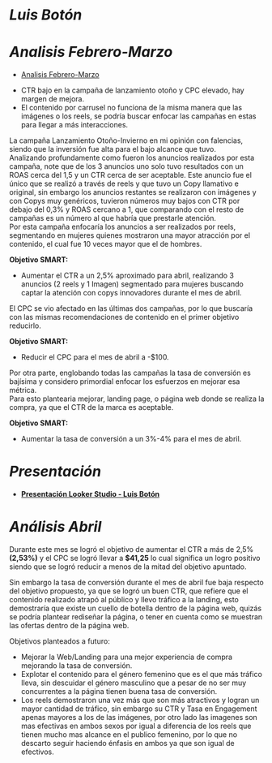 # ***Luis Botón***

# *Analisis Febrero-Marzo* 

- [Analisis Febrero-Marzo](https://lookerstudio.google.com/u/0/reporting/d326dd28-a105-4765-bbdf-639fe010b175/page/kWbIF)  
    
* CTR bajo en la campaña de lanzamiento otoño y CPC elevado, hay margen de mejora.  
* El contenido por carrusel no funciona de la misma manera que las imágenes o los reels, se podría buscar enfocar las campañas en estas para llegar a más interacciones.

La campaña Lanzamiento Otoño-Invierno en mi opinión con falencias, siendo que la inversión fue alta para el bajo alcance que tuvo.  
Analizando profundamente como fueron los anuncios realizados por esta campaña, note que de los 3 anuncios uno solo tuvo resultados con un ROAS cerca del 1,5 y un CTR cerca de ser aceptable. Este anuncio fue el único que se realizó a través de reels y que tuvo un Copy llamativo e original, sin embargo los anuncios restantes se realizaron con imágenes y con Copys muy genéricos, tuvieron números muy bajos con CTR por debajo del 0,3% y ROAS cercano a 1, que comparando con el resto de campañas es un número al que habría que prestarle atención.  
Por esta campaña enfocaría los anuncios a ser realizados por reels, segmentando en mujeres quienes mostraron una mayor atracción por el contenido, el cual fue 10 veces mayor que el de hombres.

**Objetivo SMART:**

* Aumentar el CTR a un 2,5% aproximado para abril, realizando 3 anuncios (2 reels y 1 Imagen) segmentado para mujeres buscando captar la atención con copys innovadores durante el mes de abril.

El CPC se vio afectado en las últimas dos campañas, por lo que buscaría con las mismas recomendaciones de contenido en el primer objetivo reducirlo.

**Objetivo SMART:**

* Reducir el CPC para el mes de abril a \-$100.

Por otra parte, englobando todas las campañas la tasa de conversión es bajísima y considero primordial enfocar los esfuerzos en mejorar esa métrica.  
Para esto plantearia mejorar, landing page, o página web donde se realiza la compra, ya que el CTR de la marca es aceptable.

**Objetivo SMART:**

* Aumentar la tasa de conversión a un 3%-4% para el mes de abril.

# *Presentación*

- [**Presentación Looker Studio \- Luis Botón**](https://lookerstudio.google.com/reporting/5d1e247f-d27a-48ce-8a91-43457bbdc86d)

# 

# *Análisis Abril*

Durante este mes se logró el objetivo de aumentar el CTR a más de 2,5% **(2,53%)** y el CPC se logró llevar a **$41,25** lo cual significa un logro positivo siendo que se logró reducir a menos de la mitad del objetivo apuntado.

Sin embargo la tasa de conversión durante el mes de abril fue baja respecto del objetivo propuesto, ya que se logró un buen CTR, que refiere que el contenido realizado atrapó al público y llevo tráfico a la landing, esto demostraría que existe un cuello de botella dentro de la página web, quizás se podría plantear rediseñar la página, o tener en cuenta como se muestran las ofertas dentro de la página web.

Objetivos planteados a futuro:

- Mejorar la Web/Landing para una mejor experiencia de compra mejorando la tasa de conversión.  
- Explotar el contenido para el género femenino que es el que más tráfico lleva, sin descuidar el género masculino que a pesar de no ser muy concurrentes a la página tienen buena tasa de conversión.  
- Los reels demostraron una vez más que son más atractivos y logran un mayor cantidad de tráfico, sin embargo su CTR y Tasa en Engagement apenas mayores a los de las imágenes, por otro lado las imagenes son mas efectivas en ambos sexos por igual a diferencia de los reels que tienen mucho mas alcance en el publico femenino, por lo que no descarto seguir haciendo énfasis en ambos ya que son igual de efectivos. 
